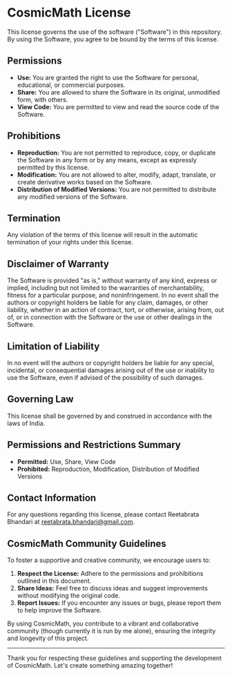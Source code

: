 # CosmicMath License

This license governs the use of the software ("Software") in this repository. By using the Software, you agree to be bound by the terms of this license.

## Permissions

- **Use:** You are granted the right to use the Software for personal, educational, or commercial purposes.
- **Share:** You are allowed to share the Software in its original, unmodified form, with others.
- **View Code:** You are permitted to view and read the source code of the Software.

## Prohibitions

- **Reproduction:** You are not permitted to reproduce, copy, or duplicate the Software in any form or by any means, except as expressly permitted by this license.
- **Modification:** You are not allowed to alter, modify, adapt, translate, or create derivative works based on the Software.
- **Distribution of Modified Versions:** You are not permitted to distribute any modified versions of the Software.

## Termination

Any violation of the terms of this license will result in the automatic termination of your rights under this license.

## Disclaimer of Warranty

The Software is provided "as is," without warranty of any kind, express or implied, including but not limited to the warranties of merchantability, fitness for a particular purpose, and noninfringement. In no event shall the authors or copyright holders be liable for any claim, damages, or other liability, whether in an action of contract, tort, or otherwise, arising from, out of, or in connection with the Software or the use or other dealings in the Software.

## Limitation of Liability

In no event will the authors or copyright holders be liable for any special, incidental, or consequential damages arising out of the use or inability to use the Software, even if advised of the possibility of such damages.

## Governing Law

This license shall be governed by and construed in accordance with the laws of India.

## Permissions and Restrictions Summary

- **Permitted:** Use, Share, View Code
- **Prohibited:** Reproduction, Modification, Distribution of Modified Versions

## Contact Information

For any questions regarding this license, please contact Reetabrata Bhandari at reetabrata.bhandari@gmail.com.

## CosmicMath Community Guidelines

To foster a supportive and creative community, we encourage users to:

1. **Respect the License:** Adhere to the permissions and prohibitions outlined in this document.
2. **Share Ideas:** Feel free to discuss ideas and suggest improvements without modifying the original code.
3. **Report Issues:** If you encounter any issues or bugs, please report them to help improve the Software.

By using CosmicMath, you contribute to a vibrant and collaborative community (though currently it is run by me alone), ensuring the integrity and longevity of this project.

---

Thank you for respecting these guidelines and supporting the development of CosmicMath. Let's create something amazing together!
